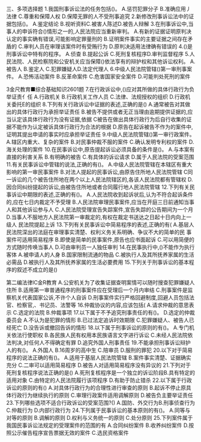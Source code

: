 
三、多项选择题
1.我国刑事诉讼法的任务包括()。
A.惩罚犯罪分子
B.准确应用丿法律
C.尊重和保障人权
D.保障无罪的人不受刑事追究
2.新修改刑事诉讼法中的证据包括()。
A.鉴定结论
B.视听资料C.被害人陈述D.被告人辩解
3.在刑事诉讼中,当事人的申诉符合()情形之一的,人民法院应当重新审判。
A.有新的证据证明原判决认定的事实确有错误,可能影响定罪量刑的
B.证明案件事实的主要证据之间存在矛盾的
C.审判人员在审理该案件时有受贿行为
D.原判决适用法律确有错误的
4.()是刑事诉讼中特有的程序。
A.侦查
B.提起公诉
C.死刑复核程序D.审判监督程序
5.人民法院、人民检察院和公安机关应当保障()依法享有的辩护权和其他诉讼权利。
A.被告人
B.鉴定人
C.犯罪嫌疑人D.法定代理人
6.中级人民法院管辖()第一审刑事案件。
A.恐怖活动案件
B.反革命案件
C.危害国家安全案件
D.可能判处死刑的案件

3金尺教育■综合基础知识2601题
7.在行政诉讼中,()应对其所做的具体行政行为负举证责亻任
A.行政机关
B.行政机关工作人员
C.法律、法规授权的组织
D.行政机关委托E的组织
8.下列有关行政诉讼中证据的表述,正确的是()
A.通常被告对其做出的具体行政行为承担举证责任
B.被告不提供或者无正当理由逾期提供证据的,应当认定该具体行政行为没有证据,依据
C被告在做出具体行政行为后自行收集的证据不能作为认定被诉具体行政行为合法的根据
D.原告在起诉被告不作为的案件中,证明其提出申请的事实时应承担举证责任
9.中级人民法院管辖()第一审行政案件。
A.辖区内重大、复杂的案件
B.对民事仲裁不服的案件
C.确认发明专利权的案件
D.海关处理的案件
10.在民事诉讼中,原告提起诉讼必须具备的条件是()。
A.与本案有直接的利害关系
B.有明确的被告
C.有具体的诉讼请求
D.属于人民法院的受案范围
11.有关民事诉讼中管辖的说法,正确的有()。
A.中级人民法院管辖在本辖区有重大影响的第一审民事案件
B.对法人提起的民事诉讼,由原告住所地人民法院管辖
C同一诉讼的几个被告住所地在两个以上人民法院辖区的,各该人民法院都有管辖权
D.因合同纠纷提起的诉讼,由被告住所地或者合同履行地人民法院管辖
12.下列有关民事诉讼中期限的表述,正确的有()。
A.人民法院收到起诉状后,认为不符合起诉条件的,应在七日内裁定不予受理
B.人民法院审理民事案件,应当在开庭三日前通知当事人和其他诉讼参与人
C.人民法院受理宣告失踪案件,宣告失踪的公告期间为一个月
D.当事人不服地方人民法院第一审裁定的,有权在裁定书送达之日起十日内向上一级人
民法院提起上诉
13.下列有关民事诉讼中简易程序的表述,正确的有(
A.基层人民法院深出的法庭在审理事实清楚、权利义务关系明确、争议不大的简单的民
事案件可适用简易程序
B.即使是简单的民事案件,原告也应书面起诉
C.可以用简便的方式随时传唤当事人
D.可由审判员一人独任审判
14.在民事执行中,()不能作为执行客体
A.被申请人的人身
B.国家限制流通的物品
C.被执行人及其所抚养家属的生活必需品
D.被执行人及其所抚养家属的生活必要费用
15.下列关于刑事诉讼的基本程序的叙述不成立的是()

第二编法律lC金R教育
A.公安机关为了收集证据查明案情可以随时搜查犯罪嫌疑人住所
B.适用第一审普通程序的刑事案件应在受理后一个月内审结
C.刑事案件是监察机关代表国家公诉,不许个人自诉
D.刑事案件实行严格回避制度,回避人员包括法官、检察官,、书记员、法警等
16.仲裁协议的内容,应该包括(
A.请求仲裁的意思表示
C.选定的法院
B.仲裁事项
17.以下属于不予追究刑事责任的有()。
D.选定的仲裁委员会
A.不认为是犯罪的情形
B.已过法定追诉时效期限
C.犯罪嫌疑人、被告人已经死亡
D.没告诉或撤回告诉的情形
18.以下属于刑事诉讼的原则的有()。
A.专门机关依法行使职权
B.各民族人民有权用本民族语言文字进行诉讼
C.未经人民法院依法判决,对任何人不得确定有罪
D.追究外国人刑事责任
19.不能承担刑事诉讼辩护人的有()。
A.外国人
B.16周岁的高中生
C.陪审员
D.服刑的罪犯
20.以下对于简易程序的说法正确的有()。
A.适用于基层人民法院管辖
B.案件事实清楚、证据确实充分
C.二审可以适用简易程序
D.被告人对适用简易程序没有异议的
21.下列对于死刑复核程序说法正确的是()
A.死刑复核程序是一个独立的诉讼阶段B.具有特定的适用对象
C.由特定的人民法院履行该项程序
D.有助于防止错杀
22.以下属于行政诉讼的原则的有()
A.对具体行政行为的合理性进行审查的原则
B.起诉不停止原具体行政行为继续执行的原则
C.审理行政案件适用调解原则
D.被告负主要举证责任
23.下列哪些选项不适合行政诉讼的受案范围?()
A.国防、外交行为B.刑事侦查行为C.仲裁行为
D.内部行政行为
24.下列属于民事诉讼的基本原则的有()。
A.同等与对等的原则
B.调解的原则
D.权利与义务统一的原则
C.处分原则
25.下列案件属于我国民事诉讼法规定的受理案件的范围的有
A.合同纠纷案件
B.收养纠纷案件
D.按照公示催告程序宣告票据无效的案件
C.选民资格案件
